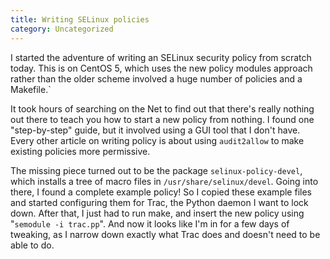 ```yaml
---
title: Writing SELinux policies
category: Uncategorized
---
```


I started the adventure of writing an SELinux security policy from scratch today.  This is on CentOS 5, which uses the new policy modules approach rather than the older scheme involved a huge number of policies and a Makefile.`

It took hours of searching on the Net to find out that there's really nothing out there to teach you how to start a new policy from nothing.  I found one "step-by-step" guide, but it involved using a GUI tool that I don't have.  Every other article on writing policy is about using `audit2allow` to make existing policies more permissive.

The missing piece turned out to be the package `selinux-policy-devel`, which installs a tree of macro files in `/usr/share/selinux/devel`.  Going into there, I found a complete example policy!  So I copied these example files and started configuring them for Trac, the Python daemon I want to lock down.  After that, I just had to run make, and insert the new policy using "`semodule -i trac.pp`".  And now it looks like I'm in for a few days of tweaking, as I narrow down exactly what Trac does and doesn't need to be able to do.


